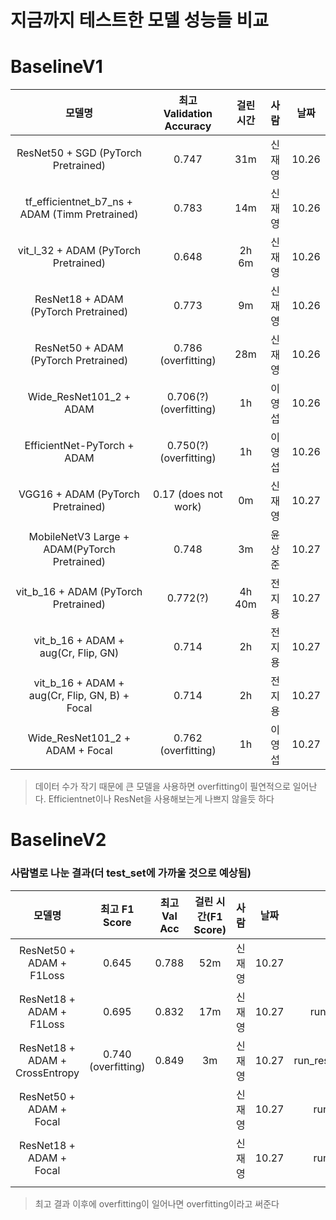 # 지금까지 테스트한 모델 성능들 비교

# BaselineV1

|                     모델명                     | 최고 Validation Accuracy | 걸린 시간 |  사람  | 날짜  |
| :--------------------------------------------: | :----------------------: | :-------: | :----: | :---: |
|      ResNet50 + SGD (PyTorch Pretrained)       |          0.747           |    31m    | 신재영 | 10.26 |
| tf_efficientnet_b7_ns + ADAM (Timm Pretrained) |          0.783           |    14m    | 신재영 | 10.26 |
|      vit_l_32 + ADAM (PyTorch Pretrained)      |          0.648           |   2h 6m   | 신재영 | 10.26 |
|     ResNet18 + ADAM  (PyTorch Pretrained)      |          0.773           |    9m     | 신재영 | 10.26 |
|     ResNet50 + ADAM  (PyTorch Pretrained)      |   0.786 (overfitting)    |    28m    | 신재영 | 10.26 |
|            Wide_ResNet101_2 + ADAM             |  0.706(?) (overfitting)  |    1h     | 이영섭 | 10.26 |
|          EfficientNet-PyTorch + ADAM           |  0.750(?) (overfitting)  |    1h     | 이영섭 | 10.26 |
|       VGG16 + ADAM (PyTorch Pretrained)        |   0.17 (does not work)   |    0m     | 신재영 | 10.27 |
|  MobileNetV3 Large + ADAM(PyTorch Pretrained)  |          0.748           |    3m     | 윤상준 | 10.27 |
|      vit_b_16 + ADAM (PyTorch Pretrained)      |         0.772(?)         |  4h 40m   | 전지용 | 10.27 |
|      vit_b_16 + ADAM + aug(Cr, Flip, GN)       |          0.714           |    2h     | 전지용 | 10.27 |
| vit_b_16 + ADAM + aug(Cr, Flip, GN, B) + Focal |          0.714           |    2h     | 전지용 | 10.27 |
|        Wide_ResNet101_2 + ADAM + Focal         |   0.762 (overfitting)    |    1h     | 이영섭 | 10.27 |
> 데이터 수가 작기 때문에 큰 모델을 사용하면 overfitting이 필연적으로 일어난다. Efficientnet이나 ResNet을 사용해보는게 나쁘지 않을듯 하다

# BaselineV2

### 사람별로 나눈 결과(더 test_set에 가까울 것으로 예상됨)

|             모델명             |    최고 F1 Score    | 최고 Val Acc | 걸린 시간(F1 Score) |  사람  | 날짜  |            run name            |
| :----------------------------: | :-----------------: | :----------: | :-----------------: | :----: | :---: | :----------------------------: |
|    ResNet50 + ADAM + F1Loss    |        0.645        |    0.788     |         52m         | 신재영 | 10.27 |              run               |
|    ResNet18 + ADAM + F1Loss    |        0.695        |    0.832     |         17m         | 신재영 | 10.27 |    run_resnet18_adam_f1loss    |
| ResNet18 + ADAM + CrossEntropy | 0.740 (overfitting) |    0.849     |         3m          | 신재영 | 10.27 | run_resnet18_adam_crossentropy |
|    ResNet50 + ADAM + Focal     |                     |              |                     | 신재영 | 10.27 |    run_resnet50_adam_focal     |
|    ResNet18 + ADAM + Focal     |                     |              |                     | 신재영 | 10.27 |    run_resnet18_adam_focal     |
|                                |                     |              |                     |        |       |                                |


> 최고 결과 이후에 overfitting이 일어나면 overfitting이라고 써준다